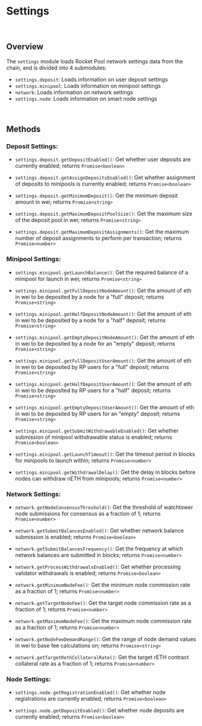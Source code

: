 # Settings

<br>

## Overview

The `settings` module loads Rocket Pool network settings data from the chain, and is divided into 4 submodules:

* `settings.deposit`: Loads information on user deposit settings
* `settings.minipool`: Loads information on minipool settings
* `network`: Loads information on network settings
* `settings.node`: Loads information on smart node settings

<br>

## Methods

### Deposit Settings:

* `settings.deposit.getDepositEnabled()`:
    Get whether user deposits are currently enabled; returns `Promise<boolean>`

* `settings.deposit.getAssignDepositsEnabled()`:
    Get whether assignment of deposits to minipools is currently enabled; returns `Promise<boolean>`

* `settings.deposit.getMinimumDeposit()`:
    Get the minimum deposit amount in wei; returns `Promise<string>`

* `settings.deposit.getMaximumDepositPoolSize()`:
    Get the maximum size of the deposit pool in wei; returns `Promise<string>`

* `settings.deposit.getMaximumDepositAssignments()`:
    Get the maximum number of deposit assignments to perform per transaction; returns `Promise<number>`

### Minipool Settings:

* `settings.minipool.getLaunchBalance()`:
    Get the required balance of a minipool for launch in wei; returns `Promise<string>`

* `settings.minipool.getFullDepositNodeAmount()`:
    Get the amount of eth in wei to be deposited by a node for a "full" deposit; returns `Promise<string>`

* `settings.minipool.getHalfDepositNodeAmount()`:
    Get the amount of eth in wei to be deposited by a node for a "half" deposit; returns `Promise<string>`

* `settings.minipool.getEmptyDepositNodeAmount()`:
    Get the amount of eth in wei to be deposited by a node for an "empty" deposit; returns `Promise<string>`

* `settings.minipool.getFullDepositUserAmount()`:
    Get the amount of eth in wei to be deposited by RP users for a "full" deposit; returns `Promise<string>`

* `settings.minipool.getHalfDepositUserAmount()`:
    Get the amount of eth in wei to be deposited by RP users for a "half" deposit; returns `Promise<string>`

* `settings.minipool.getEmptyDepositUserAmount()`:
    Get the amount of eth in wei to be deposited by RP users for an "empty" deposit; returns `Promise<string>`

* `settings.minipool.getSubmitWithdrawableEnabled()`:
    Get whether submission of minipool withdrawable status is enabled; returns `Promise<boolean>`

* `settings.minipool.getLaunchTimeout()`:
    Get the timeout period in blocks for minipools to launch within; returns `Promise<number>`

* `settings.minipool.getWithdrawalDelay()`:
    Get the delay in blocks before nodes can withdraw nETH from minipools; returns `Promise<number>`

### Network Settings:

* `network.getNodeConsensusThreshold()`:
    Get the threshold of watchtower node submissions for consensus as a fraction of 1; returns `Promise<number>`

* `network.getSubmitBalancesEnabled()`:
    Get whether network balance submission is enabled; returns `Promise<boolean>`

* `network.getSubmitBalancesFrequency()`:
    Get the frequency at which network balances are submitted in blocks; returns `Promise<number>`

* `network.getProcessWithdrawalsEnabled()`:
    Get whether processing validator withdrawals is enabled; returns `Promise<boolean>`

* `network.getMinimumNodeFee()`:
    Get the minimum node commission rate as a fraction of 1; returns `Promise<number>`

* `network.getTargetNodeFee()`:
    Get the target node commission rate as a fraction of 1; returns `Promise<number>`

* `network.getMaximumNodeFee()`:
    Get the maximum node commission rate as a fraction of 1; returns `Promise<number>`

* `network.getNodeFeeDemandRange()`:
    Get the range of node demand values in wei to base fee calculations on; returns `Promise<string>`

* `network.getTargetRethCollateralRate()`:
    Get the target rETH contract collateral rate as a fraction of 1; returns `Promise<number>`

### Node Settings:

* `settings.node.getRegistrationEnabled()`:
    Get whether node registrations are currently enabled; returns `Promise<boolean>`

* `settings.node.getDepositEnabled()`:
    Get whether node deposits are currently enabled; returns `Promise<boolean>`